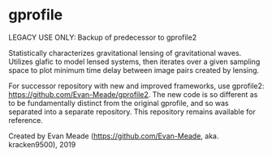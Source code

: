 # gprofile

LEGACY USE ONLY: Backup of predecessor to gprofile2

Statistically characterizes gravitational lensing of gravitational waves. Utilizes glafic to model lensed systems, then iterates over a given sampling space to plot minimum time delay between image pairs created by lensing.

For successor repository with new and improved frameworks, use gprofile2: https://github.com/Evan-Meade/gprofile2. The new code is so different as to be fundamentally distinct from the original gprofile, and so was separated into a separate repository. This repository remains available for reference.

Created by Evan Meade (https://github.com/Evan-Meade, aka. kracken9500), 2019

